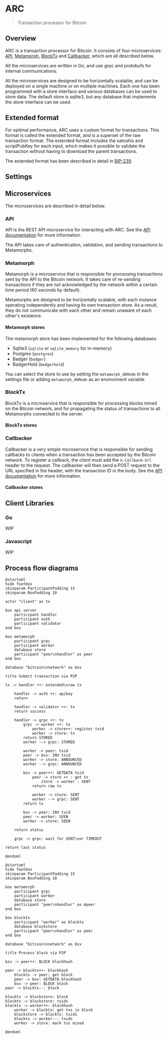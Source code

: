 # ARC
> Transaction processor for Bitcoin

## Overview

ARC is a transaction processor for Bitcoin. It consists of four microservices: [API](#API), [Metamorph](#Metamorph), [BlockTx](#BlockTx) and [Callbacker](#Callbacker), which are all described below.

All the microservices are written in Go, and use grpc and protobufs for internal communications.

All the microservices are designed to be horizontally scalable, and can be deployed on a single machine or on multiple machines. Each one has been programmed with a store interface and various databases can be used to store data. The default store is sqlite3, but any database that implements the store interface can be used.

## Extended format

For optimal performance, ARC uses a custom format for transactions. This format is called the extended format, and is a superset of the raw transaction format. The extended format includes the satoshis and scriptPubKey for each input, which makes it possible to validate the transaction without having to download the parent transactions.

The extended format has been described in detail in [BIP-239](BIP-239).

## Settings

## Microservices

The microservices are described in detail below.

### API

API is the REST API microservice for interacting with ARC. See the [API documentation](api) for more information.

The API takes care of authentication, validation, and sending transactions to Metamorphs.

### Metamorph

Metamorph is a microservice that is responsible for processing transactions sent by the API to the Bitcoin network. It 
takes care of re-sending transactions if they are not acknowledged by the network within a certain time period (60 
seconds by default).

Metamorphs are designed to be horizontally scalable, with each instance operating independently and having its own 
transaction store. As a result, they do not communicate with each other and remain unaware of each other's existence.

#### Metamorph stores

The metamorph store has been implemented for the following databases:

* Sqlite3 (`sqlite` or `sqlite_memory` for in-memory)
* Postgres (`postgres`)
* Badger (`badger`)
* BadgerHold (`badgerhold`)

You can select the store to use by setting the `metamorph_dbMode` in the settings file or adding `metamorph_dbMode` as 
an environment variable.

### BlockTx

BlockTx is a microservice that is responsible for processing blocks mined on the Bitcoin network, and for propagating
the status of transactions to all Metamorphs connected to the server.

#### BlockTx stores

### Callbacker

Callbacker is a very simple microservice that is responsible for sending callbacks to clients when a transaction has 
been accepted by the Bitcoin network. To register a callback, the client must add the `X-Callback-Url` header to the 
request. The callbacker will then send a POST request to the URL specified in the header, with the transaction ID in 
the body. See the [API documentation](#API) for more information.

#### Callbacker stores

## Client Libraries

### Go

WIP

### Javascript

WIP

## Process flow diagrams

```plantuml
@startuml
hide footbox
skinparam ParticipantPadding 15
skinparam BoxPadding 10

actor "client" as tx

box api server
    participant handler
    participant auth
    participant validator
end box

box metamorph
    participant grpc
    participant worker
    database store
    participant "peer\nhandler" as peer
end box

database "bitcoin\nnetwork" as bsv

title Submit transaction via P2P

tx -> handler ++: extended\nraw tx

    handler -> auth ++: apikey
    return
    
    handler -> validator ++: tx
    return success
    
    handler -> grpc ++: tx
        grpc -> worker ++: tx
            worker -> store++: register txid
            worker -> store: tx
        return STORED
        worker --> grpc: STORED
    
        worker -> peer: txid
        peer -> bsv: INV txid
        worker -> store: ANNOUNCED
        worker --> grpc: ANNOUNCED
    
        bsv -> peer++: GETDATA txid
            peer -> store ++ : get tx
                store -> worker : SENT
            return raw tx
            
            worker -> store: SENT  
            worker --> grpc: SENT
        return tx
    
        bsv -> peer: INV txid
        peer -> worker: SEEN
        worker -> store: SEEN
    
    return status

    grpc -> grpc: wait for SENT\nor TIMEOUT    

return last status

@enduml
```

```plantuml
@startuml
hide footbox
skinparam ParticipantPadding 15
skinparam BoxPadding 10

box metamorph
    participant grpc
    participant worker
    database store
    participant "peer\nhandler" as mpeer
end box

box blocktx
    participant "worker" as blocktx
    database blockstore
    participant "peer\nhandler" as peer
end box

database "bitcoin\nnetwork" as bsv

title Process block via P2P

bsv -> peer++: BLOCK blockhash

peer -> blocktx++: blockhash
    blocktx -> peer: get block
    peer -> bsv: GETDATA blockhash
    bsv -> peer: BLOCK block
peer -> blocktx--: block

blocktx -> blockstore: block
blocktx -> blockstore: txids
blocktx -> worker++: blockhash
    worker -> blocktx: get txs in block 
    blockstore -> blocktx: txids
    blocktx -> worker--: txids
    worker -> store: mark txs mined

@enduml
```
